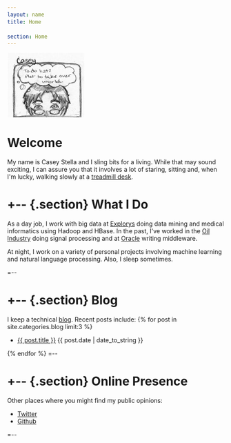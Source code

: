 ```yaml
---
layout: name
title: Home

section: Home
---
```


<img class='inset right' src='/images/casey_headshot.jpg' title='Casey Stella' alt='Photo of Cartoon Casey' width='180px' />

Welcome
=======

My name is Casey Stella and I sling bits for a living.  While that may
sound exciting, I can assure you that it involves a lot of staring, sitting
and, when I'm lucky, walking slowly at a [treadmill desk](http://details-worktools.com/products/walkstation/).

+--	{.section}
What I Do
========
As a day job, I work with big data at [Explorys](http://www.explorys.com)
doing data mining and medical informatics using Hadoop and HBase.  In the past, I've
worked in the [Oil Industry](http://www.iongeo.com) doing signal
processing and at [Oracle](http://www.oracle.com) writing middleware.

At night, I work on a variety of personal projects involving 
machine learning and natural language processing.  Also, I sleep
sometimes.

=--

+-- {.section}
Blog
=====
I keep a technical [blog](/blog).
Recent posts include:
{% for post in site.categories.blog limit:3 %}
<ul class="compact recent">
<li>
	<a href="{{ post.url }}" title="{{ post.excerpt }}">{{ post.title }}</a>
	<span class="date">{{ post.date | date_to_string }}</span> 
</li>
</ul>
{% endfor %}
=--

+-- {.section}
Online Presence
====================================

Other places where you might find my public opinions:
<ul class="compact recent">
  <li><a href="http://twitter.com/casey_stella" title="Twitter">Twitter</a></li>
  <li><a href="https://github.com/cestella" title="Github">Github</a></li>
</ul>
=--
